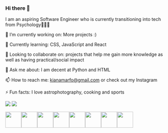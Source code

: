 ### Hi there 👋

I am an aspiring Software Engineer who is currently transitioning into tech from Psychology👩🏽‍💻

🔭 I’m currently working on: More projects :)

🌱 Currently learning: CSS, JavaScript and React

👯 Looking to collaborate on: projects that help me gain more knowledge as well as having practical/social impact

💬 Ask me about: I am decent at Python and HTML 

📫 How to reach me: kianamarfo@gmail.com or check out my Instagram 

⚡ Fun facts: I love astrophotography, cooking and sports 


<img src="https://github-readme-stats.vercel.app/api/top-langs?username=kianamarfo&layout=compact"/>
<img src="https://github-readme-stats.vercel.app/api?username=kianamarfo&show_icons=true&theme=dark"/>

<img height=50 src="https://cdn.jsdelivr.net/gh/devicons/devicon/icons/python/python-original.svg"/><img height=50 src="https://cdn.jsdelivr.net/gh/devicons/devicon/icons/java/java-original.svg"/><img height=50 src="https://cdn.jsdelivr.net/gh/devicons/devicon/icons/html5/html5-original.svg" /><img height=50 src="https://cdn.jsdelivr.net/gh/devicons/devicon/icons/css3/css3-original.svg" /><img height=50 src="https://cdn.jsdelivr.net/gh/devicons/devicon/icons/react/react-original.svg" /><img height=50 src="https://cdn.jsdelivr.net/gh/devicons/devicon/icons/git/git-plain.svg"/><img height=50 src="https://cdn.jsdelivr.net/gh/devicons/devicon/icons/github/github-original.svg"/><img height=50 src="https://cdn.jsdelivr.net/gh/devicons/devicon/icons/canva/canva-original.svg"/>
